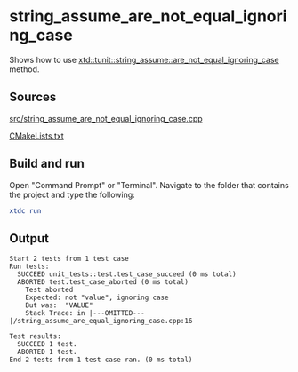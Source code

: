 # string_assume_are_not_equal_ignoring_case

Shows how to use [xtd::tunit::string_assume::are_not_equal_ignoring_case](https://gammasoft71.github.io/xtd/reference_guides/latest/classxtd_1_1tunit_1_1string__assume.html#a449112e01599e2cf99ab0972b6965457) method.

## Sources

[src/string_assume_are_not_equal_ignoring_case.cpp](src/string_assume_are_not_equal_ignoring_case.cpp)

[CMakeLists.txt](CMakeLists.txt)

## Build and run

Open "Command Prompt" or "Terminal". Navigate to the folder that contains the project and type the following:

```cmake
xtdc run
```

## Output

```
Start 2 tests from 1 test case
Run tests:
  SUCCEED unit_tests::test.test_case_succeed (0 ms total)
  ABORTED test.test_case_aborted (0 ms total)
    Test aborted
    Expected: not "value", ignoring case
    But was:  "VALUE"
    Stack Trace: in |---OMITTED---|/string_assume_are_equal_ignoring_case.cpp:16

Test results:
  SUCCEED 1 test.
  ABORTED 1 test.
End 2 tests from 1 test case ran. (0 ms total)
```
